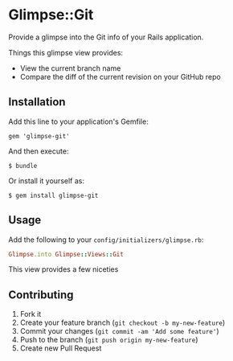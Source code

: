 # Glimpse::Git

Provide a glimpse into the Git info of your Rails application.

Things this glimpse view provides:

- View the current branch name
- Compare the diff of the current revision on your GitHub repo

## Installation

Add this line to your application's Gemfile:

    gem 'glimpse-git'

And then execute:

    $ bundle

Or install it yourself as:

    $ gem install glimpse-git

## Usage

Add the following to your `config/initializers/glimpse.rb`: 

```ruby
Glimpse.into Glimpse::Views::Git
```

This view provides a few niceties

## Contributing

1. Fork it
2. Create your feature branch (`git checkout -b my-new-feature`)
3. Commit your changes (`git commit -am 'Add some feature'`)
4. Push to the branch (`git push origin my-new-feature`)
5. Create new Pull Request
